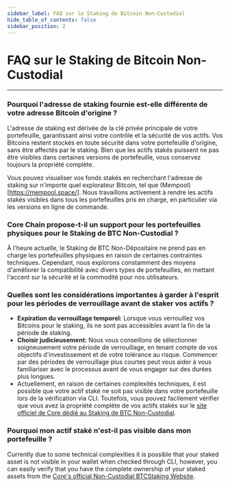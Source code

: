 ```yaml
---
sidebar_label: FAQ sur le Staking de Bitcoin Non-Custodial
hide_table_of_contents: false
sidebar_position: 2
---
```


# FAQ sur le Staking de Bitcoin Non-Custodial

---

### Pourquoi l'adresse de staking fournie est-elle différente de votre adresse Bitcoin d'origine ?

L'adresse de staking est dérivée de la clé privée principale de votre portefeuille, garantissant ainsi votre contrôle et la sécurité de vos actifs. Vos Bitcoins restent stockés en toute sécurité dans votre portefeuille d'origine, sans être affectés par le staking. Bien que les actifs stakés puissent ne pas être visibles dans certaines versions de portefeuille, vous conservez toujours la propriété complète.

Vous pouvez visualiser vos fonds stakés en recherchant l'adresse de staking sur n'importe quel explorateur Bitcoin, tel que (Mempool)[https://mempool.space/]. Nous travaillons activement à rendre les actifs stakés visibles dans tous les portefeuilles pris en charge, en particulier via les versions en ligne de commande.

### Core Chain propose-t-il un support pour les portefeuilles physiques pour le Staking de BTC Non-Custodial ?

À l'heure actuelle, le Staking de BTC Non-Dépositaire ne prend pas en charge les portefeuilles physiques en raison de certaines contraintes techniques. Cependant, nous explorons constamment des moyens d'améliorer la compatibilité avec divers types de portefeuilles, en mettant l'accent sur la sécurité et la commodité pour nos utilisateurs.

### Quelles sont les considérations importantes à garder à l'esprit pour les périodes de verrouillage avant de staker vos actifs ?

- **Expiration du verrouillage temporel:** Lorsque vous verrouillez vos Bitcoins pour le staking, ils ne sont pas accessibles avant la fin de la période de staking.
- **Choisir judicieusement:** Nous vous conseillons de sélectionner soigneusement votre période de verrouillage, en tenant compte de vos objectifs d'investissement et de votre tolérance au risque. Commencer par des périodes de verrouillage plus courtes peut vous aider à vous familiariser avec le processus avant de vous engager sur des durées plus longues.
- Actuellement, en raison de certaines complexités techniques, il est possible que votre actif staké ne soit pas visible dans votre portefeuille lors de la vérification via CLI. Toutefois, vous pouvez facilement vérifier que vous avez la propriété complète de vos actifs stakés sur le [site officiel de Core dédié au Staking de BTC Non-Custodial](https://stake.coredao.org/).

### Pourquoi mon actif staké n'est-il pas visible dans mon portefeuille ?

Currently due to some technical complexities it is possible that your staked asset is not visible in your wallet when checked through CLI, however, you can easily verify that you have the complete ownership of your staked assets from the [Core's official Non-Custodial BTCStaking Website](https://stake.coredao.org/).
